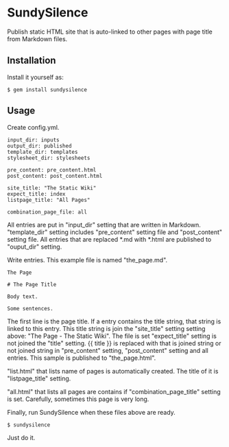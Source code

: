# SundySilence

Publish static HTML site that is auto-linked to other pages with page title from Markdown files.

## Installation

Install it yourself as:

    $ gem install sundysilence

## Usage

Create config.yml.

    input_dir: inputs
    output_dir: published
    template_dir: templates
    stylesheet_dir: stylesheets
    
    pre_content: pre_content.html
    post_content: post_content.html
    
    site_title: "The Static Wiki"
    expect_title: index
    listpage_title: "All Pages"
    
    combination_page_file: all

All entries are put in "input_dir" setting that are written in Markdown.
"template_dir" setting includes "pre_content" setting file and "post_content" setting file.
All entries that are replaced *.md with *.html are published to "ouput_dir" setting.

Write entries.
This example file is named "the_page.md".

    The Page
    
    # The Page Title
    
    Body text.
    
    Some sentences.

The first line is the page title.
If a entry contains the title string,
that string is linked to this entry.
This title string is join the "site_title" setting setting above: "The Page - The Static Wiki".
The file is set "expect_title" setting is not joined the "title" setting.
{{ title }} is replaced with that is joined string or not joined string
in "pre_content" setting, "post_content" setting and all entries.
This sample is published to "the_page.html".

"list.html" that lists name of pages is automatically created.
The title of it is "listpage_title" setting.

"all.html" that lists all pages are contains if "combination_page_title" setting is set.
Carefully, sometimes this page is very long.

Finally, run SundySilence when these files above are ready.

    $ sundysilence

Just do it.


